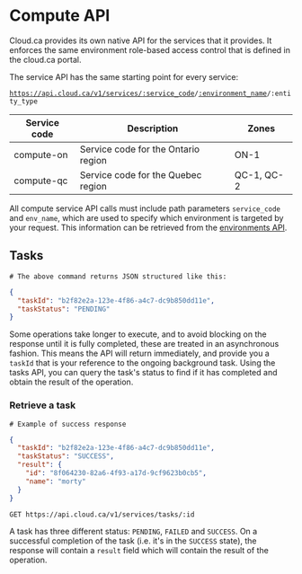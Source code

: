 # Compute API

Cloud.ca provides its own native API for the services that it provides. It enforces the same environment role-based access control that is defined in the cloud.ca portal.

The service API has the same starting point for every service:

<code>https://api.cloud.ca/v1/services/<a href="#service-connections">:service_code</a>/<a href="#environments">:environment_name</a>/:entity_type</code>

Service code | Description | Zones
--- | --- | ---
compute-on | Service code for the Ontario region | ON-1
compute-qc | Service code for the Quebec region | QC-1, QC-2

All compute service API calls must include path parameters `service_code` and `env_name`, which are used to specify which environment is targeted by your request. This information can be retrieved from the [environments API](#environments).

## Tasks

```shell
# The above command returns JSON structured like this:
```
```json
{
  "taskId": "b2f82e2a-123e-4f86-a4c7-dc9b850dd11e",
  "taskStatus": "PENDING"
}
```

Some operations take longer to execute, and to avoid blocking on the response until it is fully completed, these are treated in an asynchronous fashion. This means the API will return immediately, and provide you a `taskId` that is your reference to the ongoing background task. Using the tasks API, you can query the task's status to find if it has completed and obtain the result of the operation.

### Retrieve a task
```shell
# Example of success response
```
```json
{
  "taskId": "b2f82e2a-123e-4f86-a4c7-dc9b850dd11e",
  "taskStatus": "SUCCESS",
  "result": {
    "id": "8f064230-82a6-4f93-a17d-9cf9623b0cb5",
    "name": "morty"
  }
}
```

`GET https://api.cloud.ca/v1/services/tasks/:id`

A task has three different status: `PENDING`, `FAILED` and `SUCCESS`. On a successful completion of the task (i.e. it's in the `SUCCESS` state), the response will contain a `result` field which will contain the result of the operation.
